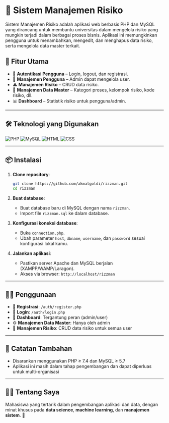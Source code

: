# 💼 Sistem Manajemen Risiko

Sistem Manajemen Risiko adalah aplikasi web berbasis PHP dan MySQL yang dirancang untuk membantu universitas dalam mengelola risiko yang mungkin terjadi dalam berbagai proses bisnis. Aplikasi ini memungkinkan pengguna untuk menambahkan, mengedit, dan menghapus data risiko, serta mengelola data master terkait.

## 🚀 Fitur Utama

- 🔐 **Autentikasi Pengguna** – Login, logout, dan registrasi.
- 👥 **Manajemen Pengguna** – Admin dapat mengelola user.
- ⚠️ **Manajemen Risiko** – CRUD data risiko.
- 📂 **Manajemen Data Master** – Kategori proses, kelompok risiko, kode risiko, dll.
- 📊 **Dashboard** – Statistik risiko untuk pengguna/admin.

---

## 🛠️ Teknologi yang Digunakan

![PHP](https://img.shields.io/badge/PHP-777BB4?style=flat&logo=php&logoColor=white)
![MySQL](https://img.shields.io/badge/MySQL-005C84?style=flat&logo=mysql&logoColor=white)
![HTML](https://img.shields.io/badge/HTML5-E34F26?style=flat&logo=html5&logoColor=white)
![CSS](https://img.shields.io/badge/CSS3-1572B6?style=flat&logo=css3&logoColor=white)

---

## 📦 Instalasi

1. **Clone repository**:
    ```bash
    git clone https://github.com/akmalgoldi/rizzman.git
    cd rizzman
    ```

2. **Buat database**:
    - Buat database baru di MySQL dengan nama `rizzman`.
    - Import file `rizzman.sql` ke dalam database.

3. **Konfigurasi koneksi database**:
    - Buka `connection.php`.
    - Ubah parameter `host`, `dbname`, `username`, dan `password` sesuai konfigurasi lokal kamu.

4. **Jalankan aplikasi**:
    - Pastikan server Apache dan MySQL berjalan (XAMPP/WAMP/Laragon).
    - Akses via browser: `http://localhost/rizzman`

---

## 👨‍💻 Penggunaan

- 🔑 **Registrasi**: `/auth/register.php`
- 🔐 **Login**: `/auth/login.php`
- 🧭 **Dashboard**: Tergantung peran (admin/user)
- ⚙️ **Manajemen Data Master**: Hanya oleh admin
- 📌 **Manajemen Risiko**: CRUD data risiko untuk semua user

---

## 📎 Catatan Tambahan

- Disarankan menggunakan PHP ≥ 7.4 dan MySQL ≥ 5.7
- Aplikasi ini masih dalam tahap pengembangan dan dapat diperluas untuk multi-organisasi

---

## 🧑‍🎓 Tentang Saya

Mahasiswa yang tertarik dalam pengembangan aplikasi dan data, dengan minat khusus pada **data science**, **machine learning**, dan **manajemen sistem**. 🚀

